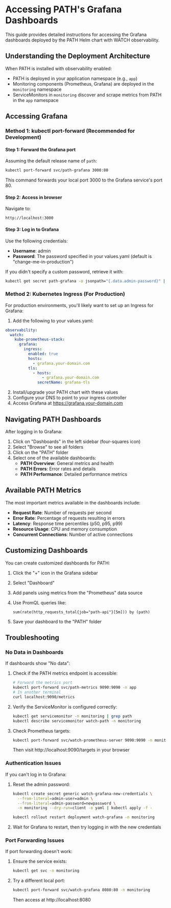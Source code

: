 # Accessing PATH's Grafana Dashboards

This guide provides detailed instructions for accessing the Grafana dashboards deployed by the PATH Helm chart with WATCH observability.

## Understanding the Deployment Architecture

When PATH is installed with observability enabled:
- PATH is deployed in your application namespace (e.g., `app`)
- Monitoring components (Prometheus, Grafana) are deployed in the `monitoring` namespace
- ServiceMonitors in `monitoring` discover and scrape metrics from PATH in the `app` namespace

## Accessing Grafana

### Method 1: kubectl port-forward (Recommended for Development)

#### Step 1: Forward the Grafana port

Assuming the default release name of `path`:

```bash
kubectl port-forward svc/path-grafana 3000:80
```

This command forwards your local port 3000 to the Grafana service's port 80.

#### Step 2: Access in browser

Navigate to:
```
http://localhost:3000
```

#### Step 3: Log in to Grafana

Use the following credentials:
- **Username**: admin
- **Password**: The password specified in your values.yaml (default is "change-me-in-production")

If you didn't specify a custom password, retrieve it with:
```bash
kubectl get secret path-grafana -o jsonpath="{.data.admin-password}" | base64 --decode ; echo
```

### Method 2: Kubernetes Ingress (For Production)

For production environments, you'll likely want to set up an Ingress for Grafana:

1. Add the following to your values.yaml:
```yaml
observability:
  watch:
    kube-prometheus-stack:
      grafana:
        ingress:
          enabled: true
          hosts:
            - grafana.your-domain.com
          tls:
            - hosts:
                - grafana.your-domain.com
              secretName: grafana-tls
```

2. Install/upgrade your PATH chart with these values
3. Configure your DNS to point to your ingress controller
4. Access Grafana at https://grafana.your-domain.com

## Navigating PATH Dashboards

After logging in to Grafana:

1. Click on "Dashboards" in the left sidebar (four-squares icon)
2. Select "Browse" to see all folders
3. Click on the "PATH" folder
4. Select one of the available dashboards:
   - **PATH Overview**: General metrics and health
   - **PATH Errors**: Error rates and details
   - **PATH Performance**: Detailed performance metrics

## Available PATH Metrics

The most important metrics available in the dashboards include:

- **Request Rate**: Number of requests per second
- **Error Rate**: Percentage of requests resulting in errors
- **Latency**: Response time percentiles (p50, p95, p99)
- **Resource Usage**: CPU and memory consumption
- **Concurrent Connections**: Number of active connections

## Customizing Dashboards

You can create customized dashboards for PATH:

1. Click the "+" icon in the Grafana sidebar
2. Select "Dashboard"
3. Add panels using metrics from the "Prometheus" data source
4. Use PromQL queries like:
   ```
   sum(rate(http_requests_total{job="path-api"}[5m])) by (path)
   ```

5. Save your dashboard to the "PATH" folder

## Troubleshooting

### No Data in Dashboards

If dashboards show "No data":

1. Check if the PATH metrics endpoint is accessible:
   ```bash
   # Forward the metrics port
   kubectl port-forward svc/path-metrics 9090:9090 -n app
   # In another terminal
   curl localhost:9090/metrics
   ```

2. Verify the ServiceMonitor is configured correctly:
   ```bash
   kubectl get servicemonitor -n monitoring | grep path
   kubectl describe servicemonitor watch-path -n monitoring
   ```

3. Check Prometheus targets:
   ```bash
   kubectl port-forward svc/watch-prometheus-server 9090:9090 -n monitoring
   ```
   Then visit http://localhost:9090/targets in your browser

### Authentication Issues

If you can't log in to Grafana:

1. Reset the admin password:
   ```bash
   kubectl create secret generic watch-grafana-new-credentials \
     --from-literal=admin-user=admin \
     --from-literal=admin-password=newpassword \
     -n monitoring --dry-run=client -o yaml | kubectl apply -f -
   
   kubectl rollout restart deployment watch-grafana -n monitoring
   ```

2. Wait for Grafana to restart, then try logging in with the new credentials

### Port Forwarding Issues

If port forwarding doesn't work:

1. Ensure the service exists:
   ```bash
   kubectl get svc -n monitoring
   ```

2. Try a different local port:
   ```bash
   kubectl port-forward svc/watch-grafana 8080:80 -n monitoring
   ```
   Then access at http://localhost:8080
